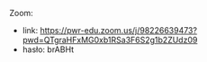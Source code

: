 Zoom:
* link: https://pwr-edu.zoom.us/j/98226639473?pwd=QTgraHFxMG0xb1RSa3F6S2g1b2ZUdz09
* hasło: brABHt
